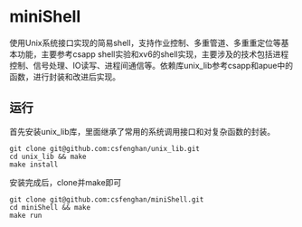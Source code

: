 # miniShell

使用Unix系统接口实现的简易shell，支持作业控制、多重管道、多重重定位等基本功能，主要参考csapp shell实验和xv6的shell实现，主要涉及的技术包括进程控制、信号处理、IO读写、进程间通信等。依赖库unix_lib参考csapp和apue中的函数，进行封装和改进后实现。

## 运行

首先安装unix_lib库，里面继承了常用的系统调用接口和对复杂函数的封装。

    git clone git@github.com:csfenghan/unix_lib.git
    cd unix_lib && make
    make install

安装完成后，clone并make即可

    git clone git@github.com:csfenghan/miniShell.git
    cd miniShell && make
    make run


